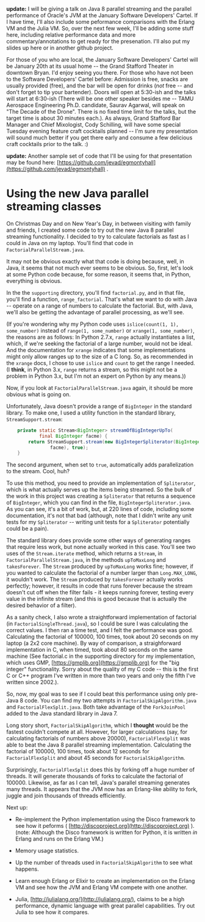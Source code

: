 **update:**  I will be giving a talk on Java 8 parallel streaming and the parallel performance of Oracle's JVM at the January Software Developers' Cartel.  If I have time, I'll also include some peformance comparisons with the Erlang VM and the Julia VM.  So, over the next few week, I'll be adding some stuff here, including relative performance data and more commentary/annotations to get ready for the presenation.  I'll also put my slides up here or in another github project.

For those of you who are local, the January Software Developers' Cartel will be January 20th at its usual home -- the Grand Stafford Theater in downtown Bryan.  I'd enjoy seeing you there.  For those who have not been to the Software Developers' Cartel before:  Admission is free, snacks are usually provided (free), and the bar will be open for drinks (*not* free -- and don't forget to tip your bartender).  Doors will open at 5:30-ish and the talks will start at 6:30-ish (There will be one other speaker besides me -- TAMU Aerospace Engineering Ph.D. candidate, Saurav Agarwal, will speak on "The Decade of the Drone".  There is no fixed time limit for the talks, but the target time is about 30 minutes each.).  As always, Grand Stafford Bar Manager and Chief Mixologist, Cody Schilling, will have some special Tuesday evening feature craft cocktails planned -- I'm sure my presentation will sound much better if you get there early and consume a few delicious craft cocktails prior to the talk.  :)

**update:** Another sample set of code that I'll be using for that presentation may be found here:  [https://github.com/jevad/egmontyhall](https://github.com/jevad/egmontyhall) .

# Using the new Java parallel streaming classes

On Christmas Day and on New Year's Day, in between visiting with family and friends, I created some code to try out the new Java 8 parallel streaming functionality.  I decided to try to calculate factorials as fast as I could in Java on my laptop.  You'll find that code in `FactorialParallelStream.java`.

It may not be obvious exactly what that code is doing because, well, in Java, it seems that not much ever seems to be obvious.  So, first, let's look at some Python code because, for some reason, it seems that, in Python, everything is obvious.

In the the `supporting` directory, you'll find `factorial.py`, and in that file, you'll find a function, `range_factorial`.  That's what we want to do with Java -- operate on a range of numbers to calculate the factorial.  But, with Java, we'll also be getting the advantage of parallel processing, as we'll see.

(If you're wondering why my Python code uses `islice(count(1, 1), some_number)` instead of `range(1, some_number)` or `xrange(1, some_number)`, the reasons are as follows:  In Python 2.7.x, `range` actually instantiates a list, which, if we're seeking the factorial of a large number, would not be ideal.  And the documentation for `xrange` indicates that some implementations might only allow ranges up to the size of a C long.  So, as recommended in the `xrange` docs, I chose to use `islice` and `count` to get the range I needed.  (I **think**, in Python 3.x, `range` returns a stream, so this might not be a problem in Python 3.x, but I'm not an expert on Python by any means.))

Now, if you look at `FactorialParallelStream.java` again, it should be more obvious what is going on.

Unfortunately, Java doesn't provide a range of `BigInteger` in the standard library.  To make one, I used a utility function in the standard library, `StreamSupport.stream`:

```java
	private static Stream<BigInteger> streamOfBigIntegerUpTo(
			final BigInteger facme) {
		return StreamSupport.stream(new BigIntegerSpliterator(BigInteger.ONE,
				facme), true);
	}
```

The second argument, when set to `true`, automatically adds parallelization to the stream.  Cool, huh?

To use this method, you need to provide an implementation of `Spliterator`, which is what actually serves up the items being streamed.  So the bulk of the work in this project was creating a `Spliterator` that returns a sequence of `BigInteger`, which you can find in the file, `BigIntegerSpliterator.java`.  As you can see, it's a bit of work, but, at 220 lines of code, including some documentation, it's not that bad (although, note that I didn't write any unit tests for my `Spliterator` -- writing unit tests for a `Spliterator` potentially could be a pain).  

The standard library does provide some other ways of generating ranges that require less work, but none actually worked in this case.  You'll see two uses of the `Stream.iterate` method, which returns a `Stream`, in `FactorialParallelStream.java`, in the methods `upToMaxLong` and `takesForever`.  The `Stream` produced by `upToMaxLong` works fine; however, if you wanted to calculate the factorial of a number larger than `Long.MAX_LONG`, it wouldn't work.  The `Stream` produced by `takesForever` actually works perfectly; however, it results in code that runs forever because the stream doesn't cut off when the filter fails - it keeps running forever, testing every value in the infinite stream (and this is good because that is actually the desired behavior of a filter).

As a sanity check, I also wrote a straightforward implementation of factorial (in `FactorialSingleThread.java`), so I could be sure I was calculating the correct values.  I then ran a time test, and I felt the performance was good.  Calculating the factorial of 100000, 100 times, took about 20 seconds on my laptop (a 2x2 core machine).  By way of comparison, a straighforward implementation in C, when timed, took about 80 seconds on the same machine (See factorial.c in the supporting directory for my implementation, which uses GMP, [https://gmplib.org](https://gmplib.org) for the "big integer" functionality.  Sorry about the quality of my C code -- this is the first C or C++ program I've written in more than two years and only the fifth I've written since 2002.).

So, now, my goal was to see if I could beat this performance using only pre-Java 8 code.  You can find my two attempts in `FactorialSkipAlgorithm.java` and `FactorialFlexSplit.java`.  Both take advantage of the `ForkJoinPool` added to the Java standard library in Java 7.  

Long story short, `FactorialSkipAlgorithm`, which I **thought** would be the fastest couldn't compete at all.  However, for larger calculations (say, for calculating factorials of numbers above 20000), `FactorialFlexSplit` was able to beat the Java 8 parallel streaming implementation.  Calculating the factorial of 100000, 100 times, took about 12 seconds for `FactorialFlexSplit` and about 45 seconds for `FactorialSkipAlgorithm`.  

Surprisingly, `FactorialFlexSplit` does this by forking off a huge number of threads.  It will generate thousands of forks to calculate the factorial of 100000.  Likewise, as far as I can tell, Java's parallel streaming generates many threads.  It appears that the JVM now has an Erlang-like ability to fork, juggle and join thousands of threads efficiently.  

Next up:

* Re-implement the Python implementation using the Disco framework to see how it peforms ( [http://discoproject.org](http://discoproject.org) ).  (note:  Although the Disco framework is written for Python, it is written *in* Erlang and runs on the Erlang VM.) 

* Memory usage statistics.

* Up the number of threads used in `FactorialSkipAlgorithm` to see what happens. 

* Learn enough Erlang or Elixir to create an implementation on the Erlang VM and see how the JVM and Erlang VM compete with one another.

* Julia, [http://julialang.org/](http://julialang.org/), claims to be a high performance, dynamic language with great parallel capabilities.  Try out Julia to see how it compares.
